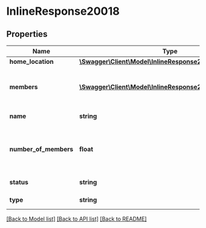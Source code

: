 # InlineResponse20018

## Properties
Name | Type | Description | Notes
------------ | ------------- | ------------- | -------------
**home_location** | [**\Swagger\Client\Model\InlineResponse20018HomeLocation**](InlineResponse20018HomeLocation.md) |  | 
**members** | [**\Swagger\Client\Model\InlineResponse20018Members[]**](InlineResponse20018Members.md) | A list of members associated with the unit | 
**name** | **string** | The name of the unit | 
**number_of_members** | **float** | The number of members associated with this unit. | 
**status** | **string** | The unit status | 
**type** | **string** | The unit type | 

[[Back to Model list]](../README.md#documentation-for-models) [[Back to API list]](../README.md#documentation-for-api-endpoints) [[Back to README]](../README.md)


